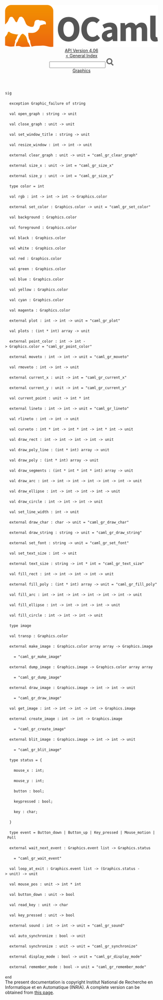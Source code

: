 <!-- ((! set title API !)) ((! set documentation !)) ((! set api !)) ((! set nobreadcrumb !)) -->
<div class="api"><header><nav class="toc brand"><a class="brand" href="https://ocaml.org/"><img src="colour-logo-gray.svg" class="svg" alt="OCaml"></a></nav><nav class="toc"><div class="toc_version"><a href="/docs" id="version-select">API Version 4.06</a></div><a href="index.html">&lt; General Index</a><div class="api_search"><input type="text" name="apisearch" id="api_search" oninput="mySearch(false);" onkeypress="this.oninput();" onclick="this.oninput();" onpaste="this.oninput();">
<img src="search_icon.svg" alt="Search" class="svg" onclick="mySearch(false)"></div>
<div id="search_results"></div><div class="toc_title"><a href="Graphics.html">Graphics</a></div><ul></ul></nav></header>
<code class="code"><span class="keyword">sig</span><br>
&nbsp;&nbsp;<span class="keyword">exception</span>&nbsp;<span class="constructor">Graphic_failure</span>&nbsp;<span class="keyword">of</span>&nbsp;string<br>
&nbsp;&nbsp;<span class="keyword">val</span>&nbsp;open_graph&nbsp;:&nbsp;string&nbsp;<span class="keywordsign">-&gt;</span>&nbsp;unit<br>
&nbsp;&nbsp;<span class="keyword">val</span>&nbsp;close_graph&nbsp;:&nbsp;unit&nbsp;<span class="keywordsign">-&gt;</span>&nbsp;unit<br>
&nbsp;&nbsp;<span class="keyword">val</span>&nbsp;set_window_title&nbsp;:&nbsp;string&nbsp;<span class="keywordsign">-&gt;</span>&nbsp;unit<br>
&nbsp;&nbsp;<span class="keyword">val</span>&nbsp;resize_window&nbsp;:&nbsp;int&nbsp;<span class="keywordsign">-&gt;</span>&nbsp;int&nbsp;<span class="keywordsign">-&gt;</span>&nbsp;unit<br>
&nbsp;&nbsp;<span class="keyword">external</span>&nbsp;clear_graph&nbsp;:&nbsp;unit&nbsp;<span class="keywordsign">-&gt;</span>&nbsp;unit&nbsp;=&nbsp;<span class="string">"caml_gr_clear_graph"</span><br>
&nbsp;&nbsp;<span class="keyword">external</span>&nbsp;size_x&nbsp;:&nbsp;unit&nbsp;<span class="keywordsign">-&gt;</span>&nbsp;int&nbsp;=&nbsp;<span class="string">"caml_gr_size_x"</span><br>
&nbsp;&nbsp;<span class="keyword">external</span>&nbsp;size_y&nbsp;:&nbsp;unit&nbsp;<span class="keywordsign">-&gt;</span>&nbsp;int&nbsp;=&nbsp;<span class="string">"caml_gr_size_y"</span><br>
&nbsp;&nbsp;<span class="keyword">type</span>&nbsp;color&nbsp;=&nbsp;int<br>
&nbsp;&nbsp;<span class="keyword">val</span>&nbsp;rgb&nbsp;:&nbsp;int&nbsp;<span class="keywordsign">-&gt;</span>&nbsp;int&nbsp;<span class="keywordsign">-&gt;</span>&nbsp;int&nbsp;<span class="keywordsign">-&gt;</span>&nbsp;<span class="constructor">Graphics</span>.color<br>
&nbsp;&nbsp;<span class="keyword">external</span>&nbsp;set_color&nbsp;:&nbsp;<span class="constructor">Graphics</span>.color&nbsp;<span class="keywordsign">-&gt;</span>&nbsp;unit&nbsp;=&nbsp;<span class="string">"caml_gr_set_color"</span><br>
&nbsp;&nbsp;<span class="keyword">val</span>&nbsp;background&nbsp;:&nbsp;<span class="constructor">Graphics</span>.color<br>
&nbsp;&nbsp;<span class="keyword">val</span>&nbsp;foreground&nbsp;:&nbsp;<span class="constructor">Graphics</span>.color<br>
&nbsp;&nbsp;<span class="keyword">val</span>&nbsp;black&nbsp;:&nbsp;<span class="constructor">Graphics</span>.color<br>
&nbsp;&nbsp;<span class="keyword">val</span>&nbsp;white&nbsp;:&nbsp;<span class="constructor">Graphics</span>.color<br>
&nbsp;&nbsp;<span class="keyword">val</span>&nbsp;red&nbsp;:&nbsp;<span class="constructor">Graphics</span>.color<br>
&nbsp;&nbsp;<span class="keyword">val</span>&nbsp;green&nbsp;:&nbsp;<span class="constructor">Graphics</span>.color<br>
&nbsp;&nbsp;<span class="keyword">val</span>&nbsp;blue&nbsp;:&nbsp;<span class="constructor">Graphics</span>.color<br>
&nbsp;&nbsp;<span class="keyword">val</span>&nbsp;yellow&nbsp;:&nbsp;<span class="constructor">Graphics</span>.color<br>
&nbsp;&nbsp;<span class="keyword">val</span>&nbsp;cyan&nbsp;:&nbsp;<span class="constructor">Graphics</span>.color<br>
&nbsp;&nbsp;<span class="keyword">val</span>&nbsp;magenta&nbsp;:&nbsp;<span class="constructor">Graphics</span>.color<br>
&nbsp;&nbsp;<span class="keyword">external</span>&nbsp;plot&nbsp;:&nbsp;int&nbsp;<span class="keywordsign">-&gt;</span>&nbsp;int&nbsp;<span class="keywordsign">-&gt;</span>&nbsp;unit&nbsp;=&nbsp;<span class="string">"caml_gr_plot"</span><br>
&nbsp;&nbsp;<span class="keyword">val</span>&nbsp;plots&nbsp;:&nbsp;(int&nbsp;*&nbsp;int)&nbsp;array&nbsp;<span class="keywordsign">-&gt;</span>&nbsp;unit<br>
&nbsp;&nbsp;<span class="keyword">external</span>&nbsp;point_color&nbsp;:&nbsp;int&nbsp;<span class="keywordsign">-&gt;</span>&nbsp;int&nbsp;<span class="keywordsign">-&gt;</span>&nbsp;<span class="constructor">Graphics</span>.color&nbsp;=&nbsp;<span class="string">"caml_gr_point_color"</span><br>
&nbsp;&nbsp;<span class="keyword">external</span>&nbsp;moveto&nbsp;:&nbsp;int&nbsp;<span class="keywordsign">-&gt;</span>&nbsp;int&nbsp;<span class="keywordsign">-&gt;</span>&nbsp;unit&nbsp;=&nbsp;<span class="string">"caml_gr_moveto"</span><br>
&nbsp;&nbsp;<span class="keyword">val</span>&nbsp;rmoveto&nbsp;:&nbsp;int&nbsp;<span class="keywordsign">-&gt;</span>&nbsp;int&nbsp;<span class="keywordsign">-&gt;</span>&nbsp;unit<br>
&nbsp;&nbsp;<span class="keyword">external</span>&nbsp;current_x&nbsp;:&nbsp;unit&nbsp;<span class="keywordsign">-&gt;</span>&nbsp;int&nbsp;=&nbsp;<span class="string">"caml_gr_current_x"</span><br>
&nbsp;&nbsp;<span class="keyword">external</span>&nbsp;current_y&nbsp;:&nbsp;unit&nbsp;<span class="keywordsign">-&gt;</span>&nbsp;int&nbsp;=&nbsp;<span class="string">"caml_gr_current_y"</span><br>
&nbsp;&nbsp;<span class="keyword">val</span>&nbsp;current_point&nbsp;:&nbsp;unit&nbsp;<span class="keywordsign">-&gt;</span>&nbsp;int&nbsp;*&nbsp;int<br>
&nbsp;&nbsp;<span class="keyword">external</span>&nbsp;lineto&nbsp;:&nbsp;int&nbsp;<span class="keywordsign">-&gt;</span>&nbsp;int&nbsp;<span class="keywordsign">-&gt;</span>&nbsp;unit&nbsp;=&nbsp;<span class="string">"caml_gr_lineto"</span><br>
&nbsp;&nbsp;<span class="keyword">val</span>&nbsp;rlineto&nbsp;:&nbsp;int&nbsp;<span class="keywordsign">-&gt;</span>&nbsp;int&nbsp;<span class="keywordsign">-&gt;</span>&nbsp;unit<br>
&nbsp;&nbsp;<span class="keyword">val</span>&nbsp;curveto&nbsp;:&nbsp;int&nbsp;*&nbsp;int&nbsp;<span class="keywordsign">-&gt;</span>&nbsp;int&nbsp;*&nbsp;int&nbsp;<span class="keywordsign">-&gt;</span>&nbsp;int&nbsp;*&nbsp;int&nbsp;<span class="keywordsign">-&gt;</span>&nbsp;unit<br>
&nbsp;&nbsp;<span class="keyword">val</span>&nbsp;draw_rect&nbsp;:&nbsp;int&nbsp;<span class="keywordsign">-&gt;</span>&nbsp;int&nbsp;<span class="keywordsign">-&gt;</span>&nbsp;int&nbsp;<span class="keywordsign">-&gt;</span>&nbsp;int&nbsp;<span class="keywordsign">-&gt;</span>&nbsp;unit<br>
&nbsp;&nbsp;<span class="keyword">val</span>&nbsp;draw_poly_line&nbsp;:&nbsp;(int&nbsp;*&nbsp;int)&nbsp;array&nbsp;<span class="keywordsign">-&gt;</span>&nbsp;unit<br>
&nbsp;&nbsp;<span class="keyword">val</span>&nbsp;draw_poly&nbsp;:&nbsp;(int&nbsp;*&nbsp;int)&nbsp;array&nbsp;<span class="keywordsign">-&gt;</span>&nbsp;unit<br>
&nbsp;&nbsp;<span class="keyword">val</span>&nbsp;draw_segments&nbsp;:&nbsp;(int&nbsp;*&nbsp;int&nbsp;*&nbsp;int&nbsp;*&nbsp;int)&nbsp;array&nbsp;<span class="keywordsign">-&gt;</span>&nbsp;unit<br>
&nbsp;&nbsp;<span class="keyword">val</span>&nbsp;draw_arc&nbsp;:&nbsp;int&nbsp;<span class="keywordsign">-&gt;</span>&nbsp;int&nbsp;<span class="keywordsign">-&gt;</span>&nbsp;int&nbsp;<span class="keywordsign">-&gt;</span>&nbsp;int&nbsp;<span class="keywordsign">-&gt;</span>&nbsp;int&nbsp;<span class="keywordsign">-&gt;</span>&nbsp;int&nbsp;<span class="keywordsign">-&gt;</span>&nbsp;unit<br>
&nbsp;&nbsp;<span class="keyword">val</span>&nbsp;draw_ellipse&nbsp;:&nbsp;int&nbsp;<span class="keywordsign">-&gt;</span>&nbsp;int&nbsp;<span class="keywordsign">-&gt;</span>&nbsp;int&nbsp;<span class="keywordsign">-&gt;</span>&nbsp;int&nbsp;<span class="keywordsign">-&gt;</span>&nbsp;unit<br>
&nbsp;&nbsp;<span class="keyword">val</span>&nbsp;draw_circle&nbsp;:&nbsp;int&nbsp;<span class="keywordsign">-&gt;</span>&nbsp;int&nbsp;<span class="keywordsign">-&gt;</span>&nbsp;int&nbsp;<span class="keywordsign">-&gt;</span>&nbsp;unit<br>
&nbsp;&nbsp;<span class="keyword">val</span>&nbsp;set_line_width&nbsp;:&nbsp;int&nbsp;<span class="keywordsign">-&gt;</span>&nbsp;unit<br>
&nbsp;&nbsp;<span class="keyword">external</span>&nbsp;draw_char&nbsp;:&nbsp;char&nbsp;<span class="keywordsign">-&gt;</span>&nbsp;unit&nbsp;=&nbsp;<span class="string">"caml_gr_draw_char"</span><br>
&nbsp;&nbsp;<span class="keyword">external</span>&nbsp;draw_string&nbsp;:&nbsp;string&nbsp;<span class="keywordsign">-&gt;</span>&nbsp;unit&nbsp;=&nbsp;<span class="string">"caml_gr_draw_string"</span><br>
&nbsp;&nbsp;<span class="keyword">external</span>&nbsp;set_font&nbsp;:&nbsp;string&nbsp;<span class="keywordsign">-&gt;</span>&nbsp;unit&nbsp;=&nbsp;<span class="string">"caml_gr_set_font"</span><br>
&nbsp;&nbsp;<span class="keyword">val</span>&nbsp;set_text_size&nbsp;:&nbsp;int&nbsp;<span class="keywordsign">-&gt;</span>&nbsp;unit<br>
&nbsp;&nbsp;<span class="keyword">external</span>&nbsp;text_size&nbsp;:&nbsp;string&nbsp;<span class="keywordsign">-&gt;</span>&nbsp;int&nbsp;*&nbsp;int&nbsp;=&nbsp;<span class="string">"caml_gr_text_size"</span><br>
&nbsp;&nbsp;<span class="keyword">val</span>&nbsp;fill_rect&nbsp;:&nbsp;int&nbsp;<span class="keywordsign">-&gt;</span>&nbsp;int&nbsp;<span class="keywordsign">-&gt;</span>&nbsp;int&nbsp;<span class="keywordsign">-&gt;</span>&nbsp;int&nbsp;<span class="keywordsign">-&gt;</span>&nbsp;unit<br>
&nbsp;&nbsp;<span class="keyword">external</span>&nbsp;fill_poly&nbsp;:&nbsp;(int&nbsp;*&nbsp;int)&nbsp;array&nbsp;<span class="keywordsign">-&gt;</span>&nbsp;unit&nbsp;=&nbsp;<span class="string">"caml_gr_fill_poly"</span><br>
&nbsp;&nbsp;<span class="keyword">val</span>&nbsp;fill_arc&nbsp;:&nbsp;int&nbsp;<span class="keywordsign">-&gt;</span>&nbsp;int&nbsp;<span class="keywordsign">-&gt;</span>&nbsp;int&nbsp;<span class="keywordsign">-&gt;</span>&nbsp;int&nbsp;<span class="keywordsign">-&gt;</span>&nbsp;int&nbsp;<span class="keywordsign">-&gt;</span>&nbsp;int&nbsp;<span class="keywordsign">-&gt;</span>&nbsp;unit<br>
&nbsp;&nbsp;<span class="keyword">val</span>&nbsp;fill_ellipse&nbsp;:&nbsp;int&nbsp;<span class="keywordsign">-&gt;</span>&nbsp;int&nbsp;<span class="keywordsign">-&gt;</span>&nbsp;int&nbsp;<span class="keywordsign">-&gt;</span>&nbsp;int&nbsp;<span class="keywordsign">-&gt;</span>&nbsp;unit<br>
&nbsp;&nbsp;<span class="keyword">val</span>&nbsp;fill_circle&nbsp;:&nbsp;int&nbsp;<span class="keywordsign">-&gt;</span>&nbsp;int&nbsp;<span class="keywordsign">-&gt;</span>&nbsp;int&nbsp;<span class="keywordsign">-&gt;</span>&nbsp;unit<br>
&nbsp;&nbsp;<span class="keyword">type</span>&nbsp;image<br>
&nbsp;&nbsp;<span class="keyword">val</span>&nbsp;transp&nbsp;:&nbsp;<span class="constructor">Graphics</span>.color<br>
&nbsp;&nbsp;<span class="keyword">external</span>&nbsp;make_image&nbsp;:&nbsp;<span class="constructor">Graphics</span>.color&nbsp;array&nbsp;array&nbsp;<span class="keywordsign">-&gt;</span>&nbsp;<span class="constructor">Graphics</span>.image<br>
&nbsp;&nbsp;&nbsp;&nbsp;=&nbsp;<span class="string">"caml_gr_make_image"</span><br>
&nbsp;&nbsp;<span class="keyword">external</span>&nbsp;dump_image&nbsp;:&nbsp;<span class="constructor">Graphics</span>.image&nbsp;<span class="keywordsign">-&gt;</span>&nbsp;<span class="constructor">Graphics</span>.color&nbsp;array&nbsp;array<br>
&nbsp;&nbsp;&nbsp;&nbsp;=&nbsp;<span class="string">"caml_gr_dump_image"</span><br>
&nbsp;&nbsp;<span class="keyword">external</span>&nbsp;draw_image&nbsp;:&nbsp;<span class="constructor">Graphics</span>.image&nbsp;<span class="keywordsign">-&gt;</span>&nbsp;int&nbsp;<span class="keywordsign">-&gt;</span>&nbsp;int&nbsp;<span class="keywordsign">-&gt;</span>&nbsp;unit<br>
&nbsp;&nbsp;&nbsp;&nbsp;=&nbsp;<span class="string">"caml_gr_draw_image"</span><br>
&nbsp;&nbsp;<span class="keyword">val</span>&nbsp;get_image&nbsp;:&nbsp;int&nbsp;<span class="keywordsign">-&gt;</span>&nbsp;int&nbsp;<span class="keywordsign">-&gt;</span>&nbsp;int&nbsp;<span class="keywordsign">-&gt;</span>&nbsp;int&nbsp;<span class="keywordsign">-&gt;</span>&nbsp;<span class="constructor">Graphics</span>.image<br>
&nbsp;&nbsp;<span class="keyword">external</span>&nbsp;create_image&nbsp;:&nbsp;int&nbsp;<span class="keywordsign">-&gt;</span>&nbsp;int&nbsp;<span class="keywordsign">-&gt;</span>&nbsp;<span class="constructor">Graphics</span>.image<br>
&nbsp;&nbsp;&nbsp;&nbsp;=&nbsp;<span class="string">"caml_gr_create_image"</span><br>
&nbsp;&nbsp;<span class="keyword">external</span>&nbsp;blit_image&nbsp;:&nbsp;<span class="constructor">Graphics</span>.image&nbsp;<span class="keywordsign">-&gt;</span>&nbsp;int&nbsp;<span class="keywordsign">-&gt;</span>&nbsp;int&nbsp;<span class="keywordsign">-&gt;</span>&nbsp;unit<br>
&nbsp;&nbsp;&nbsp;&nbsp;=&nbsp;<span class="string">"caml_gr_blit_image"</span><br>
&nbsp;&nbsp;<span class="keyword">type</span>&nbsp;status&nbsp;=&nbsp;{<br>
&nbsp;&nbsp;&nbsp;&nbsp;mouse_x&nbsp;:&nbsp;int;<br>
&nbsp;&nbsp;&nbsp;&nbsp;mouse_y&nbsp;:&nbsp;int;<br>
&nbsp;&nbsp;&nbsp;&nbsp;button&nbsp;:&nbsp;bool;<br>
&nbsp;&nbsp;&nbsp;&nbsp;keypressed&nbsp;:&nbsp;bool;<br>
&nbsp;&nbsp;&nbsp;&nbsp;key&nbsp;:&nbsp;char;<br>
&nbsp;&nbsp;}<br>
&nbsp;&nbsp;<span class="keyword">type</span>&nbsp;event&nbsp;=&nbsp;<span class="constructor">Button_down</span>&nbsp;<span class="keywordsign">|</span>&nbsp;<span class="constructor">Button_up</span>&nbsp;<span class="keywordsign">|</span>&nbsp;<span class="constructor">Key_pressed</span>&nbsp;<span class="keywordsign">|</span>&nbsp;<span class="constructor">Mouse_motion</span>&nbsp;<span class="keywordsign">|</span>&nbsp;<span class="constructor">Poll</span><br>
&nbsp;&nbsp;<span class="keyword">external</span>&nbsp;wait_next_event&nbsp;:&nbsp;<span class="constructor">Graphics</span>.event&nbsp;list&nbsp;<span class="keywordsign">-&gt;</span>&nbsp;<span class="constructor">Graphics</span>.status<br>
&nbsp;&nbsp;&nbsp;&nbsp;=&nbsp;<span class="string">"caml_gr_wait_event"</span><br>
&nbsp;&nbsp;<span class="keyword">val</span>&nbsp;loop_at_exit&nbsp;:&nbsp;<span class="constructor">Graphics</span>.event&nbsp;list&nbsp;<span class="keywordsign">-&gt;</span>&nbsp;(<span class="constructor">Graphics</span>.status&nbsp;<span class="keywordsign">-&gt;</span>&nbsp;unit)&nbsp;<span class="keywordsign">-&gt;</span>&nbsp;unit<br>
&nbsp;&nbsp;<span class="keyword">val</span>&nbsp;mouse_pos&nbsp;:&nbsp;unit&nbsp;<span class="keywordsign">-&gt;</span>&nbsp;int&nbsp;*&nbsp;int<br>
&nbsp;&nbsp;<span class="keyword">val</span>&nbsp;button_down&nbsp;:&nbsp;unit&nbsp;<span class="keywordsign">-&gt;</span>&nbsp;bool<br>
&nbsp;&nbsp;<span class="keyword">val</span>&nbsp;read_key&nbsp;:&nbsp;unit&nbsp;<span class="keywordsign">-&gt;</span>&nbsp;char<br>
&nbsp;&nbsp;<span class="keyword">val</span>&nbsp;key_pressed&nbsp;:&nbsp;unit&nbsp;<span class="keywordsign">-&gt;</span>&nbsp;bool<br>
&nbsp;&nbsp;<span class="keyword">external</span>&nbsp;sound&nbsp;:&nbsp;int&nbsp;<span class="keywordsign">-&gt;</span>&nbsp;int&nbsp;<span class="keywordsign">-&gt;</span>&nbsp;unit&nbsp;=&nbsp;<span class="string">"caml_gr_sound"</span><br>
&nbsp;&nbsp;<span class="keyword">val</span>&nbsp;auto_synchronize&nbsp;:&nbsp;bool&nbsp;<span class="keywordsign">-&gt;</span>&nbsp;unit<br>
&nbsp;&nbsp;<span class="keyword">external</span>&nbsp;synchronize&nbsp;:&nbsp;unit&nbsp;<span class="keywordsign">-&gt;</span>&nbsp;unit&nbsp;=&nbsp;<span class="string">"caml_gr_synchronize"</span><br>
&nbsp;&nbsp;<span class="keyword">external</span>&nbsp;display_mode&nbsp;:&nbsp;bool&nbsp;<span class="keywordsign">-&gt;</span>&nbsp;unit&nbsp;=&nbsp;<span class="string">"caml_gr_display_mode"</span><br>
&nbsp;&nbsp;<span class="keyword">external</span>&nbsp;remember_mode&nbsp;:&nbsp;bool&nbsp;<span class="keywordsign">-&gt;</span>&nbsp;unit&nbsp;=&nbsp;<span class="string">"caml_gr_remember_mode"</span><br>
<span class="keyword">end</span></code><div class="copyright">The present documentation is copyright Institut National de Recherche en Informatique et en Automatique (INRIA). A complete version can be obtained from <a href="http://caml.inria.fr/pub/docs/manual-ocaml/">this page</a>.</div></div>
